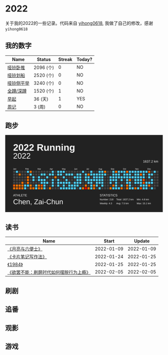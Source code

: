# 2022
关于我的2022的一些记录。代码来自 [yihong0618](https://github.com/yihong0618/2021), 我做了自己的修改，感谢 `yihong0618`

## 我的数字

<!--START_SECTION:my_number-->
| Name | Status | Streak | Today? | 
 | ---- | ---- | ---- | ---- |
| [哑铃卧推](https://github.com/chenzaichun/2022/issues/5) | 2096 (个) | 0 | NO |
| [哑铃划船](https://github.com/chenzaichun/2022/issues/15) | 2520 (个) | 0 | NO |
| [哑铃侧平举](https://github.com/chenzaichun/2022/issues/4) | 3240 (个) | 0 | NO |
| [全蹲/深蹲](https://github.com/chenzaichun/2022/issues/1) | 1520 (个) | 1 | NO |
| [早起](https://github.com/chenzaichun/2022/issues/10) | 36 (天) | 1 | YES |
| [周记](https://github.com/chenzaichun/2022/issues/9) | 3 (周) | 0 | NO |

<!--END_SECTION:my_number-->

## 跑步

![](https://raw.githubusercontent.com/chenzaichun/running_page/gh-pages/static/assets/github_2022.svg)


## 读书

<!--START_SECTION:my_read-->
| Name | Start | Update | 
 | ---- | ---- | ---- | 
| [《月亮与六便士》](https://github.com/chenzaichun/2022/issues/8#issuecomment-1008219154) | 2022-01-09 | 2022-01-09 | 
| [《卡片笔记写作法》](https://github.com/chenzaichun/2022/issues/8#issuecomment-1019785508) | 2022-01-24 | 2022-01-25 | 
| [《1984》](https://github.com/chenzaichun/2022/issues/8#issuecomment-1020950717) | 2022-01-25 | 2022-01-25 | 
| [《欲罢不能：刷屏时代如何摆脱行为上瘾》](https://github.com/chenzaichun/2022/issues/8#issuecomment-1030581966) | 2022-02-05 | 2022-02-05 | 

<!--END_SECTION:my_read-->

## 刷剧

<!--START_SECTION:my_drama-->
<!--END_SECTION:my_drama-->

## 追番

<!--START_SECTION:my_bangumi-->
<!--END_SECTION:my_bangumi-->

## 观影

<!--START_SECTION:my_movie-->
<!--END_SECTION:my_movie-->

## 游戏
<!--START_SECTION:my_game-->
<!--END_SECTION:my_game-->


